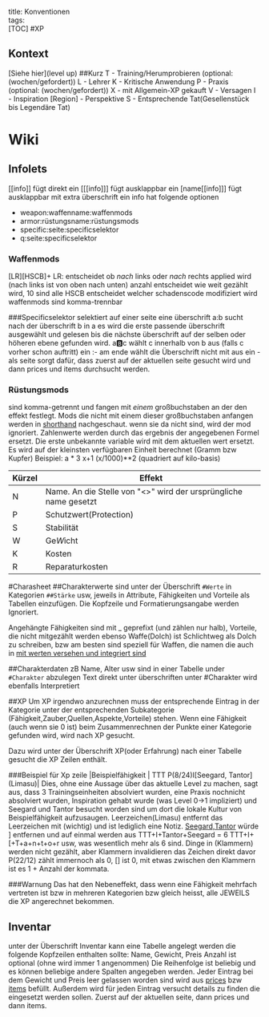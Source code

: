 title: Konventionen  
tags:   
[TOC]
#XP
## Kontext
[Siehe hier](level up)
##Kurz
T - Training/Herumprobieren (optional: (wochen/gefordert))
L - Lehrer
K - Kritische Anwendung
P - Praxis (optional: (wochen/gefordert))
X - mit Allgemein-XP gekauft
V - Versagen
I - Inspiration
[Region] - Perspektive
S - Entsprechende Tat(Gesellenstück bis Legendäre Tat)

# Wiki
## Infolets
[[info]] fügt direkt ein
[[[info]]] fügt ausklappbar ein
[name[[info]]] fügt ausklappbar mit extra überschrift ein
info hat folgende optionen

* weapon:waffenname:waffenmods
* armor:rüstungsname:rüstungsmods
* specific:seite:specificselektor
* q:seite:specificselektor

### Waffenmods
[LR]<Anzahl>[HSCB]+
LR: entscheidet ob *nach* links  oder *nach* rechts applied wird (nach links ist von oben nach unten)
anzahl entscheidet wie weit gezählt wird, 10 sind alle
HSCB entscheidet welcher schadenscode modifiziert wird
waffenmods sind komma-trennbar

###Specificselektor
selektiert auf einer seite eine überschrift a:b sucht nach der überschrift b in a
es wird die erste passende überschrift ausgewählt und gelesen bis die nächste überschrift auf der selben oder höheren ebene gefunden wird. a:b:c wählt c innerhalb von b aus (falls c vorher schon auftritt)
ein :- am ende wählt die Überschrift nicht mit aus
ein - als seite sorgt dafür, dass zuerst auf der aktuellen seite gesucht wird und dann prices und items durchsucht werden.

### Rüstungsmods
sind komma-getrennt und fangen mit *einem* großbuchstaben an der den effekt festlegt. Mods die nicht mit einem dieser großbuchstaben anfangen werden in [shorthand](shorthand) nachgeschaut. wenn sie da nicht sind, wird der mod ignoriert.
Zahlenwerte werden durch das ergebnis der angegebenen Formel ersetzt. Die erste unbekannte variable wird mit dem aktuellen wert ersetzt. Es wird auf der kleinsten verfügbaren Einheit berechnet (Gramm bzw Kupfer)
Beispiel: a * 3
x+1
(x/1000)**2 (quadriert auf kilo-basis)

|Kürzel|Effekt|
|---|---|
|N|Name. An die Stelle von "<>" wird der ursprüngliche name gesetzt|
|P|Schutzwert(Protection)|
|S|Stabilität|
|W|Ge*W*icht|
|K|Kosten|
|R|Reparaturkosten|

#Charasheet
##Charakterwerte 
sind unter der Überschrift `#Werte` in Kategorien `##Stärke` usw, jeweils in Attribute, Fähigkeiten und Vorteile als Tabellen einzufügen. Die Kopfzeile und Formatierungsangabe werden Ignoriert.

Angehängte Fähigkeiten sind mit _ geprefixt (und zählen nur halb), Vorteile, die nicht mitgezählt werden ebenso
Waffe(Dolch) ist Schlichtweg als Dolch zu schreiben, bzw am besten sind speziell für Waffen, die namen die auch in [mit werten versehen und integriert sind](weapons)

##Charakterdaten 
zB Name, Alter usw sind in einer Tabelle under `#Charakter` abzulegen
Text direkt unter überschriften unter #Charakter wird ebenfalls Interpretiert

##XP
Um XP irgendwo anzurechnen muss der entsprechende Eintrag in der Kategorie unter der entsprechenden Subkategorie (Fähigkeit,Zauber,Quellen,Aspekte,Vorteile) stehen.
Wenn eine Fähigkeit (auch wenn sie 0 ist) beim Zusammenrechnen der Punkte einer Kategorie gefunden wird, wird nach XP gesucht.

Dazu wird unter der Überschrift XP(oder Erfahrung) nach einer Tabelle gesucht die XP Zeilen enthält.

###Beispiel für Xp zeile
|Beispielfähigkeit | TTT P(8/24)I[Seegard, Tantor] (Limasu)|
Dies, ohne eine Aussage über das aktuelle Level zu machen, sagt aus, dass 3 Trainingseinheiten absolviert wurden, eine Praxis nochnicht absolviert wurden, Inspiration gehabt wurde (was Level 0->1 impliziert) und Seegard und Tantor besucht worden sind um dort die lokale Kultur von Beispielfähigkeit aufzusaugen. Leerzeichen(Limasu) entfernt das Leerzeichen mit (wichtig) und ist lediglich eine Notiz. [Seegard,Tantor](Limasu) würde ] entfernen und auf einmal werden aus TTT+I+Tantor+Seegard = 6 TTT+I+[+T+a+n+t+o+r usw, was wesentlich mehr als 6 sind.
Dinge in (Klammern) werden nicht gezählt, aber Klammern invalidieren das Zeichen direkt davor P(22/12) zählt immernoch als 0, [] ist 0, mit etwas zwischen den Klammern ist es 1 + Anzahl der kommata.

###Warnung
Das hat den Nebeneffekt, dass wenn eine Fähigkeit mehrfach vertreten ist bzw in mehreren Kategorien bzw gleich heisst, alle JEWEILS die XP angerechnet bekommen.

## Inventar

unter der Überschrift Inventar kann eine Tabelle angelegt werden die folgende Kopfzeilen enthalten sollte:
Name, Gewicht, Preis
Anzahl ist optional (ohne wird immer 1 angenommen)
Die Reihenfolge ist beliebig und es können beliebige andere Spalten angegeben werden.
Jeder Eintrag bei dem Gewicht und Preis leer gelassen worden sind wird aus [prices](prices) bzw [items](items) befüllt.
Außerdem wird für jeden Eintrag versucht details zu finden die eingesetzt werden sollen. Zuerst auf der aktuellen seite, dann prices und dann items.

